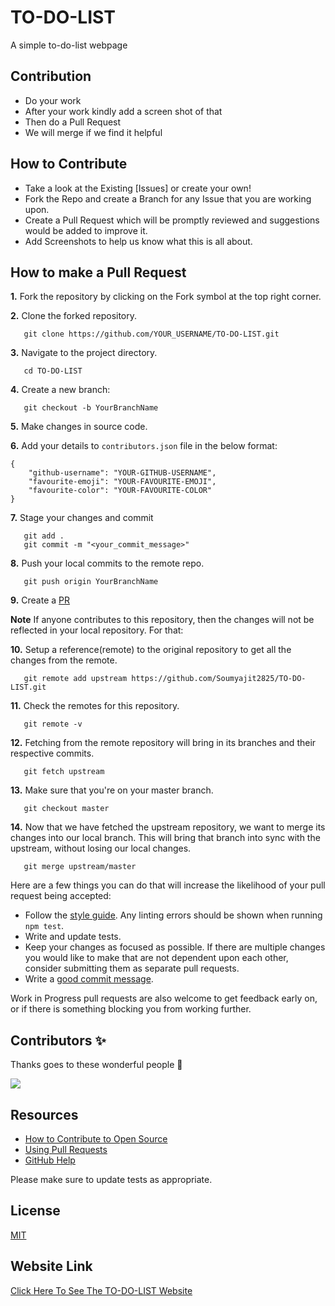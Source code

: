 # TO-DO-LIST
A simple to-do-list webpage

## Contribution

* Do your work 
* After your work kindly add a screen shot of that
* Then do a Pull Request
* We will merge if we find it helpful
## How to Contribute

- Take a look at the Existing [Issues] or create your own!
- Fork the Repo and create a Branch for any Issue that you are working upon.
- Create a Pull Request which will be promptly reviewed and suggestions would be added to improve it.
- Add Screenshots to help us know what this is all about.

## How to make a Pull Request

**1.** Fork the repository by clicking on the Fork symbol at the top right corner.

**2.** Clone the forked repository.
```
   git clone https://github.com/YOUR_USERNAME/TO-DO-LIST.git
```

**3.** Navigate to the project directory.
```
   cd TO-DO-LIST
```

**4.** Create a new branch:
```
   git checkout -b YourBranchName
```

**5.** Make changes in source code.

**6.** Add your details to `contributors.json` file in the below format:
```
{
    "github-username": "YOUR-GITHUB-USERNAME",
    "favourite-emoji": "YOUR-FAVOURITE-EMOJI",
    "favourite-color": "YOUR-FAVOURITE-COLOR"
}
```

**7.** Stage your changes and commit

```
   git add .
   git commit -m "<your_commit_message>"
```

**8.** Push your local commits to the remote repo.

```
   git push origin YourBranchName
```

**9.** Create a [PR](https://help.github.com/en/github/collaborating-with-issues-and-pull-requests/creating-a-pull-request)

**Note** If anyone contributes to this repository, then the changes will not be reflected in your local repository. For that:

**10.** Setup a reference(remote) to the original repository to get all the changes from the remote.
```
   git remote add upstream https://github.com/Soumyajit2825/TO-DO-LIST.git
```

**11.** Check the remotes for this repository.
```
   git remote -v
```

**12.** Fetching from the remote repository will bring in its branches and their respective commits.
```
   git fetch upstream
```

**13.** Make sure that you're on your master branch.
```
   git checkout master
```

**14.** Now that we have fetched the upstream repository, we want to merge its changes into our local branch. This will bring that branch into sync with the upstream, without losing our local changes.
```
   git merge upstream/master
```

Here are a few things you can do that will increase the likelihood of your pull request being accepted:

- Follow the [style guide](https://gist.github.com/lisawolderiksen/a7b99d94c92c6671181611be1641c733). Any linting errors should be shown when running `npm test`.
- Write and update tests.
- Keep your changes as focused as possible. If there are multiple changes you would like to make that are not dependent upon each other, consider submitting them as separate pull requests.
- Write a [good commit message](http://tbaggery.com/2008/04/19/a-note-about-git-commit-messages.html).

Work in Progress pull requests are also welcome to get feedback early on, or if there is something blocking you from working further.
## Contributors ✨

Thanks goes to these wonderful people 💜
</br>

<a href="https://github.com/Soumyajit2825/TO-DO-LIST/graphs/contributors">
  <img src="https://contrib.rocks/image?repo=Soumyajit2825/TO-DO-LIST" />
</a>

## Resources 

- [How to Contribute to Open Source](https://opensource.guide/how-to-contribute/)
- [Using Pull Requests](https://help.github.com/articles/about-pull-requests/)
- [GitHub Help](https://help.github.com)

Please make sure to update tests as appropriate.

## License
[MIT](https://choosealicense.com/licenses/mit/)

## Website Link
[Click Here To See The TO-DO-LIST Website](https://soumyajit2825.github.io/TO-DO-LIST/to_do.html )
